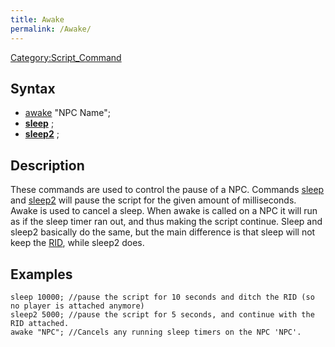 ```yaml
---
title: Awake
permalink: /Awake/
---
```


[Category:Script_Command](/Category:Script_Command "wikilink")

Syntax
------

-   [awake](/awake "wikilink") "NPC Name";
-   **[sleep](/sleep "wikilink")** <milliseconds>;
-   **[sleep2](/sleep2 "wikilink")** <milliseconds>;

Description
-----------

These commands are used to control the pause of a NPC. Commands [sleep](/sleep "wikilink") and [sleep2](/sleep2 "wikilink") will pause the script for the given amount of milliseconds. Awake is used to cancel a sleep. When awake is called on a NPC it will run as if the sleep timer ran out, and thus making the script continue. Sleep and sleep2 basically do the same, but the main difference is that sleep will not keep the [RID](/RID "wikilink"), while sleep2 does.

Examples
--------

    sleep 10000; //pause the script for 10 seconds and ditch the RID (so no player is attached anymore)
    sleep2 5000; //pause the script for 5 seconds, and continue with the RID attached.
    awake "NPC"; //Cancels any running sleep timers on the NPC 'NPC'.